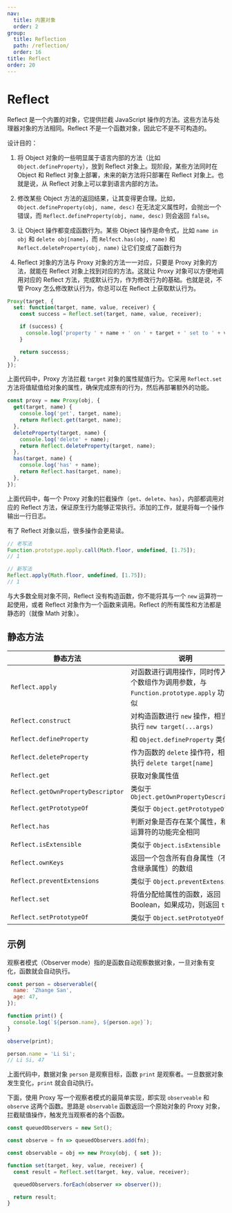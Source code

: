 ```yaml
---
nav:
  title: 内置对象
  order: 2
group:
  title: Reflection
  path: /reflection/
  order: 16
title: Reflect
order: 20
---
```


# Reflect

Reflect 是一个内置的对象，它提供拦截 JavaScript 操作的方法。这些方法与处理器对象的方法相同。Reflect 不是一个函数对象，因此它不是不可构造的。

设计目的：

1. 将 Object 对象的一些明显属于语言内部的方法（比如 `Object.defineProperty`），放到 Reflect 对象上。现阶段，某些方法同时在 Object 和 Reflect 对象上部署，未来的新方法将只部署在 Reflect 对象上。也就是说，从 Reflect 对象上可以拿到语言内部的方法。

2. 修改某些 Object 方法的返回结果，让其变得更合理。比如，`Object.defineProperty(obj, name, desc)` 在无法定义属性时，会抛出一个错误，而 `Reflect.defineProperty(obj, name, desc)` 则会返回 `false`。

3. 让 Object 操作都变成函数行为。某些 Object 操作是命令式，比如 `name in obj` 和 `delete obj[name]`，而 `Relfect.has(obj, name)` 和 `Reflect.deleteProperty(obj, name)` 让它们变成了函数行为

4. Reflect 对象的方法与 Proxy 对象的方法一一对应，只要是 Proxy 对象的方法，就能在 Reflect 对象上找到对应的方法。这就让 Proxy 对象可以方便地调用对应的 Reflect 方法，完成默认行为，作为修改行为的基础。也就是说，不管 Proxy 怎么修改默认行为，你总可以在 Reflect 上获取默认行为。

```js
Proxy(target, {
  set: function(target, name, value, receiver) {
    const success = Reflect.set(target, name, value, receiver);

    if (success) {
      console.log('property ' + name + ' on ' + target + ' set to ' + value);
    }

    return successs;
  },
});
```

上面代码中，Proxy 方法拦截 `target` 对象的属性赋值行为。它采用 `Reflect.set` 方法将值赋值给对象的属性，确保完成原有的行为，然后再部署额外的功能。

```js
const proxy = new Proxy(obj, {
  get(target, name) {
    console.log('get', target, name);
    return Reflect.get(target, name);
  },
  deleteProperty(target, name) {
    console.log('delete' + name);
    return Reflect.deleteProperty(target, name);
  },
  has(target, name) {
    console.log('has' + name);
    return Reflect.has(target, name);
  },
});
```

上面代码中，每一个 Proxy 对象的拦截操作（`get`、`delete`、`has`），内部都调用对应的 Reflect 方法，保证原生行为能够正常执行。添加的工作，就是将每一个操作输出一行日志。

有了 Reflect 对象以后，很多操作会更易读。

```js
// 老写法
Function.prototype.apply.call(Math.floor, undefined, [1.75]);
// 1

// 新写法
Reflect.apply(Math.floor, undefined, [1.75]);
// 1
```

与大多数全局对象不同，Reflect 没有构造函数，你不能将其与一个 `new` 运算符一起使用，或者 Reflect 对象作为一个函数来调用。Reflect 的所有属性和方法都是静态的（就像 Math 对象）。

## 静态方法

| 静态方法                           | 说明                                                                                     |
| ---------------------------------- | ---------------------------------------------------------------------------------------- |
| `Reflect.apply`                    | 对函数进行调用操作，同时传入一个数组作为调用参数，与 `Function.prototype.apply` 功能类似 |
| `Reflect.construct`                | 对构造函数进行 `new` 操作，相当于执行 `new target(...args)`                              |
| `Reflect.defineProperty`           | 和 `Object.defineProperty` 类似                                                          |
| `Reflect.deleteProperty`           | 作为函数的 `delete` 操作符，相当于执行 `delete target[name]`                             |
| `Reflect.get`                      | 获取对象属性值                                                                           |
| `Reflect.getOwnPropertyDescriptor` | 类似于 `Object.getOwnPropertyDescriptor`                                                 |
| `Reflect.getPrototypeOf`           | 类似于 `Object.getPrototypeOf`                                                           |
| `Reflect.has`                      | 判断对象是否存在某个属性，和 `in` 运算符的功能完全相同                                   |
| `Reflect.isExtensible`             | 类似于 `Object.isExtensible`                                                             |
| `Reflect.ownKeys`                  | 返回一个包含所有自身属性（不包含继承属性）的数组                                         |
| `Reflect.preventExtensions`        | 类似于 `Object.preventExtensions`                                                        |
| `Reflect.set`                      | 将值分配给属性的函数，返回 Boolean，如果成功，则返回 `true`                              |
| `Reflect.setPrototypeOf`           | 类似于 `Object.setPrototyeOf`                                                            |

## 示例

观察者模式（Observer mode）指的是函数自动观察数据对象，一旦对象有变化，函数就会自动执行。

```js
const person = observerable({
  name: 'Zhange San',
  age: 47,
});

function print() {
  console.log(`${person.name}, ${person.age}`);
}

observe(print);

person.name = 'Li Si';
// Li Si, 47
```

上面代码中，数据对象 `person` 是观察目标，函数 `print` 是观察者。一旦数据对象发生变化，`print` 就会自动执行。

下面，使用 Proxy 写一个观察者模式的最简单实现，即实现 `observeable` 和 `observe` 这两个函数。思路是 `observable` 函数返回一个原始对象的 Proxy 对象，拦截赋值操作，触发充当观察者的各个函数。

```js
const queuedObservers = new Set();

const observe = fn => queuedObservers.add(fn);

const observable = obj => new Proxy(obj, { set });

function set(target, key, value, receiver) {
  const result = Reflect.set(target, key, value, receiver);

  queuedObservers.forEach(observer => observer());

  return result;
}
```
